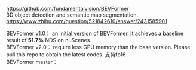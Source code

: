https://github.com/fundamentalvision/BEVFormer    
3D object detection and semantic map segmentation.     
https://www.zhihu.com/question/521842610/answer/2431585901   


BEVFormer v1.0：  an initial version of BEVFormer. It achieves a baseline result of **51.7%** NDS on nuScenes.     
BEVFormer v2.0：  require less GPU memory than the base version. Please pull this repo to obtain the latest codes. 支持fp16            
BEVFormer master：   
